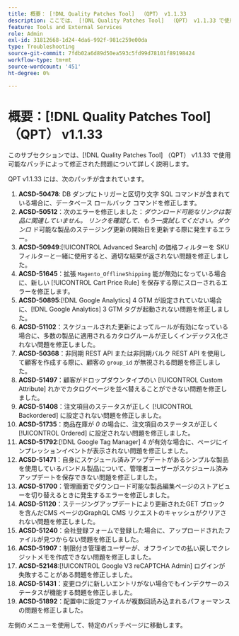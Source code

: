 ```yaml
---
title: 概要： [!DNL Quality Patches Tool]  （QPT） v1.1.33
description: ここでは、 [!DNL Quality Patches Tool]  （QPT） v1.1.33 で使用可能なパッチによって修正された問題について詳しく説明します。
feature: Tools and External Services
role: Admin
exl-id: 31812668-1d24-4da6-992f-981c259e00da
type: Troubleshooting
source-git-commit: 7fdb02a6d89d50ea593c5fd99d78101f89198424
workflow-type: tm+mt
source-wordcount: '451'
ht-degree: 0%

---
```


# 概要：[!DNL Quality Patches Tool] （QPT） v1.1.33

このサブセクションでは、[!DNL Quality Patches Tool] （QPT） v1.1.33 で使用可能なパッチによって修正された問題について詳しく説明します。

QPT v1.1.33 には、次のパッチが含まれています。

1. **ACSD-50478**: DB ダンプにトリガーと区切り文字 SQL コマンドが含まれている場合に、データベース ロールバック コマンドを修正します。
1. **ACSD-50512**：次のエラーを修正しました：*ダウンロード可能なリンクは製品に関連していません。 リンクを確認して、もう一度試してください。ダウンロ* ド可能な製品のステージング更新の開始日を更新する際に発生するエラー。
1. **ACSD-50949**:[!UICONTROL Advanced Search] の価格フィルターを SKU フィルターと一緒に使用すると、適切な結果が返されない問題を修正しました。
1. **ACSD-51645**：拡張 `Magento_OfflineShipping` 能が無効になっている場合に、新しい [!UICONTROL Cart Price Rule] を保存する際にスローされるエラーを修正します。
1. **ACSD-50895**:[!DNL Google Analytics] 4 GTM が設定されていない場合に、[!DNL Google Analytics] 3 GTM タグが起動されない問題を修正しました。
1. **ACSD-51102**：スケジュールされた更新によってルールが有効になっている場合に、多数の製品に適用されるカタログルールが正しくインデックス化されない問題を修正しました。
1. **ACSD-50368**：非同期 REST API または非同期バルク REST API を使用して顧客を作成する際に、顧客の `group_id` が無視される問題を修正しました。
1. **ACSD-51497**：顧客がドロップダウンタイプのい [!UICONTROL Custom Attribute] れかでカタログページを並べ替えることができない問題を修正しました。
1. **ACSD-51408**：注文項目のステータスが正しく [!UICONTROL Backordered] に設定されない問題を修正しました。
1. **ACSD-51735**：商品在庫が *0* の場合に、注文項目のステータスが正しく [!UICONTROL Ordered] に設定されない問題を修正しました。
1. **ACSD-51792**:[!DNL Google Tag Manager] 4 が有効な場合に、ページにインプレッションイベントが表示されない問題を修正しました。
1. **ACSD-51471**：自身にスケジュール済みアップデートがあるシンプルな製品を使用しているバンドル製品について、管理者ユーザーがスケジュール済みアップデートを保存できない問題を修正しました。
1. **ACSD-51700**：管理画面でダウンロード可能な製品編集ページのストアビューを切り替えるときに発生するエラーを修正しました。
1. **ACSD-51120**：ステージングアップデートにより更新されたGET ブロックを含んだCMS ページのGraphQL CMS リクエストのキャッシュがクリアされない問題を修正しました。
1. **ACSD-51240**：会社登録フォームで登録した場合に、アップロードされたファイルが見つからない問題を修正しました。
1. **ACSD-51907**：制限付き管理者ユーザーが、オフラインでの払い戻しでクレジットメモを作成できない問題を修正しました。
1. **ACSD-52148**:[!UICONTROL Google V3 reCAPTCHA Admin] ログインが失敗することがある問題を修正しました。
1. **ACSD-51431**：変更ログに新しいエントリがない場合でもインデクサーのステータスが機能する問題を修正しました。
1. **ACSD-51892**：配置中に設定ファイルが複数回読み込まれるパフォーマンスの問題を修正しました。

左側のメニューを使用して、特定のパッチページに移動します。
